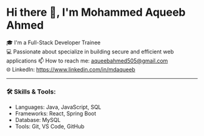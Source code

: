 # Hi there 👋, I'm Mohammed Aqueeb Ahmed

🎓 I'm a Full-Stack Developer Trainee  
💻 Passionate about specialize in building secure and efficient web applications 
📫 How to reach me: aqueebahmed505@gmail.com  
🌐 LinkedIn: https://www.linkedin.com/in/mdaqueeb  

---

### 🛠️ Skills & Tools:
- Languages: Java, JavaScript, SQL
- Frameworks: React, Spring Boot
- Database: MySQL
- Tools: Git, VS Code, GitHub
